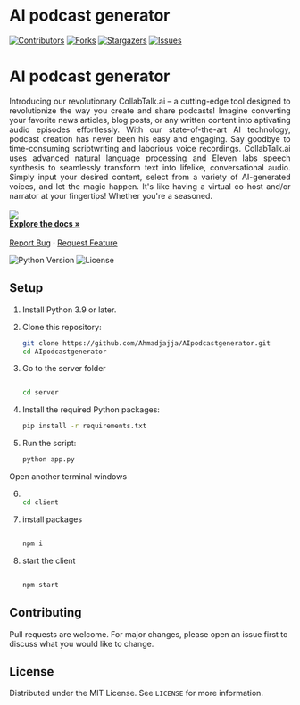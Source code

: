 # AI podcast generator

[![Contributors][contributors-shield]][contributors-url]
[![Forks][forks-shield]][forks-url]
[![Stargazers][stars-shield]][stars-url]
[![Issues][issues-shield]][issues-url]

<p align="center">
  <h1>AI podcast generator</h1>

  <p align="justify">
    Introducing our revolutionary CollabTalk.ai – a cutting-edge tool designed to revolutionize the way you create and share podcasts! Imagine converting your favorite news articles, blog posts, or any written content into aptivating audio episodes effortlessly. With our state-of-the-art AI technology, podcast creation has never been his easy and engaging. Say goodbye to time-consuming scriptwriting and laborious voice recordings. CollabTalk.ai uses advanced natural language processing and Eleven labs speech synthesis to seamlessly transform text into lifelike, conversational audio. Simply input your desired content, select from a variety of AI-generated voices, and let the magic happen. It's like having a virtual co-host and/or narrator at your fingertips! Whether you're a seasoned.
    <br />
    <br />
    <a href="" target="_blank"><img src="https://i.imgur.com/IW6YRNP.png" ></a>
    <br />
    <a href="https://github.com/Ahmadjajja/AIpodcastgenerator"><strong>Explore the docs »</strong></a>
    <br />
    <br />
    <a href="https://github.com/Ahmadjajja/AIpodcastgenerator/issues">Report Bug</a>
    ·
    <a href="https://github.com/Ahmadjajja/AIpodcastgenerator/issues">Request Feature</a>
  </p>
</p>

![Python Version][python-image]
![License][license-image]

## Setup 

1. Install Python 3.9 or later.

2. Clone this repository:

    ```bash
    git clone https://github.com/Ahmadjajja/AIpodcastgenerator.git 
    cd AIpodcastgenerator
    ```
    
    
3. Go to the server folder
    ```bash

    cd server
    ```


 4. Install the required Python packages:

    ```bash
    pip install -r requirements.txt
    ```

5. Run the script:

    ```bash
    python app.py
    ```


Open another terminal windows
    
6. 
    ```bash

    cd client
    ```


7. install packages
    ```bash

   npm i
    ```


8. start the client
    ```bash

   npm start

    ```



## Contributing

Pull requests are welcome. For major changes, please open an issue first to discuss what you would like to change.

## License

Distributed under the MIT License. See `LICENSE` for more information.

[python-image]: https://img.shields.io/badge/python-v3.6+-blue.svg
[license-image]: https://img.shields.io/badge/license-MIT-blue.svg

[contributors-shield]: https://img.shields.io/github/contributors/Ahmadjajja/AIpodcastgenerator.svg?style=for-the-badge
[contributors-url]: https://github.com/Ahmadjajja/AIpodcastgenerator/graphs/contributors
[forks-shield]: https://img.shields.io/github/forks/Ahmadjajja/AIpodcastgenerator.svg?style=for-the-badge
[forks-url]: https://github.com/Ahmadjajja/AIpodcastgenerator/network/members
[stars-shield]: https://img.shields.io/github/stars/Ahmadjajja/AIpodcastgenerator.svg?style=for-the-badge
[stars-url]: https://github.com/Ahmadjajja/AIpodcastgenerator/stargazers
[issues-shield]: https://img.shields.io/github/issues/Ahmadjajja/AIpodcastgenerator.svg?style=for-the-badge
[issues-url]: https://github.com/Ahmadjajja/AIpodcastgenerator/issues
[license-shield]: https://img.shields.io/github/license/Ahmadjajja/AIpodcastgenerator.svg?style=for-the-badge
[license-url]: https://github.com/Ahmadjajja/AIpodcastgenerator/blob/master/LICENSE.txt
[linkedin-shield]: https://img.shields.io/badge/-LinkedIn-black.svg?style=for-the-badge&logo=linkedin&colorB=555